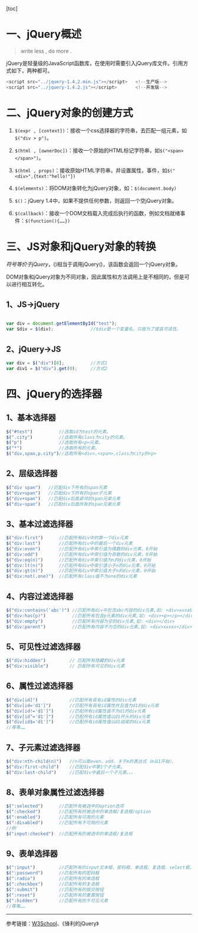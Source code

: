 [toc]

# 一、jQuery概述

> write less , do more .

jQuery是轻量级的JavaScript函数库，在使用时需要引入jQuery库文件。引用方式如下，两种都可。

```js
<script src="../jquery-1.4.2.min.js"></script>	 <!--生产版-->
<script src="../jquery-1.4.2.js"></script>		 <!--开发版-->
```

# 二、jQuery对象的创建方式

1. `$(expr , [context])`：接收一个css选择器的字符串，去匹配一组元素，如`$("div > p")`。

2. `$(html , [ownerDoc])`：接收一个原始的HTML标记字符串，如`$("<span></span>")`。

3. `$(html , props)`：接收原始HTML字符串，并设置属性，事件，如`$("<div>",{text:"hello!"})`

4. `$(elements)`：将DOM对象转化为jQuery对象，如：`$(document.body)`

4. `$()`：jQuery 1.4中，如果不提供任何参数，则返回一个空jQuery对象。

6. `$(callback)`：接收一个DOM文档载入完成后执行的函数，例如文档就绪事件：`$(function(){……})`

# 三、JS对象和jQuery对象的转换

$符号等价于jQuery，$()相当于调用jQuery()，该函数会返回一个jQuery对象。

DOM对象和jQuery对象为不同对象，因此属性和方法调用上是不相同的，但是可以进行相互转化。

## 1、JS->jQuery

```js

var div = document.getElementById("test");
var $div = $(div);				//$div是一个变量名，只是为了提高可读性。
```

## 2、jQuery->JS

```js
var div = $("div")[0];			//方式1
var div1 = $("div").get(0);		//方式2
```

# 四、jQuery的选择器

## 1、基本选择器

 ```js
$("#test") 			//选取id为test的元素。
$(".city")			//选取所有class为city的元素。
$("p")				//选取所有<p>元素。
$("*")				//选取所有的元素。
$("div,span,p.city")//选取所有<div>,<span>,class为city的<p>
 ```



## 2、层级选择器

```js
$("div span") 	//匹配div下所有的span元素
$("div>span") 	//匹配div下所有的span子元素
$("div+span")	//匹配div后面紧邻的span兄弟元素
$("div~span") 	//匹配div后面所有的span兄弟元素 
```



## 3、基本过滤选择器

```js
$("div:first")		//匹配所有div中的第一个div元素
$("div:last") 		//匹配所有div中的最后一个div元素
$("div:even") 		//匹配所有div中索引值为偶数的div元素，0开始
$("div:odd")		//匹配所有div中索引值为奇数的div元素，0开始
$("div:eq(n)")		//匹配所有div中索引值为n的div元素，0开始
$("div:lt(n)") 		//匹配所有div中索引值小于n的div元素，0开始
$("div:gt(n)") 		//匹配所有div中索引值大于n的div元素，0开始
$("div:not(.one)") 	//匹配所有class值不为one的div元素
```



## 4、内容过滤选择器

```js
$("div:contains('abc')") //匹配所有div中包含abc内容的div元素,如: <div>xxxabcxx</div>
$("div:has(p)") 		 //匹配所有包含p元素的div元素,如: <div><p></p></div>
$("div:empty") 			 //匹配所有内容为空的div元素,如: <div></div>
$("div:parent") 		 //匹配所有内容不为空的div元素,如: <div>xxxxx</div>
```



## 5、可见性过滤选择器

```js
$("div:hidden") 		// 匹配所有隐藏的div元素
$("div:visible") 		// 匹配所有可见的div元素
```



## 6、属性过滤选择器

```js
$("div[id]") 			//匹配所有具有id属性的div元素
$("div[id='d1']") 		//匹配所有具有id属性并且值为d1的div元素
$("div[id!='d1']") 		//匹配所有id属性值不为d1的div元素
$("div[id^='d1']") 		//匹配所有id属性值以d1开头的div元素
$("div[id$='d1']") 		//匹配所有id属性值以d1结尾的div元素
//等等……
```



## 7、子元素过滤选择器

```js
$("div:nth-child(n)") 	//n可以取even、odd、关于m的表达式（m从1开始）、
$("div:first-child") 	//匹配div中第1个子元素。
$("div:last-child") 	//匹配div中最后一个子元素。。。
```



## 8、表单对象属性过滤选择器

```js
$(":selected") 		//匹配所有被选中的option选项
$(":checked") 		//匹配所有的被选中的单选框/复选框/option
$(":enabled")		//匹配所有可用的元素
$(":disabled")		//匹配所有不可用的元素
//例
$("input:checked") 	//匹配所有的被选中的单选框/复选框
```



## 9、表单选择器

```js
$(":input") 		//匹配所有的input文本框、密码框、单选框、复选框、select框、textarea、button。
$(":password") 		//匹配所有的密码框
$(":radio") 		//匹配所有的单选框
$(":checkbox") 		//匹配所有的复选框
$(":submit")		//匹配所有的提交按钮
$(":reset")			//匹配所有的重置按钮
$(":hidden")		//匹配所有的不可见元素
//等等……
```

---

参考链接：[W3School](https://www.w3school.com.cn/jquery/index.asp)、《锋利的jQuery》